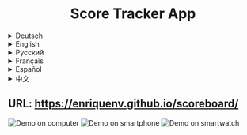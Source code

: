 <h1 align="center">Score Tracker App</h1>

<details>
<summary>Deutsch</summary>
Willkommen bei der Score Tracker App! Diese einfache JavaScript-Webanwendung ermöglicht es Ihnen, die Punkte während eines Basketballspiels im Auge zu behalten. Egal, ob Sie mit Freunden spielen oder Ihre Lieblingsteams beobachten, diese App hilft Ihnen, immer auf dem neuesten Stand zu bleiben. Viel Spaß beim Verfolgen der Punkte und machen Sie Ihre Basketballspiele mit dem Score Tracker noch aufregender!

Eigenschaften
* Punkteverfolgung: Fügen Sie mit nur einem Klick Punkte für beide Teams hinzu und aktualisieren Sie sie.
* Zurücksetzen: Setzen Sie die Punkte zurück, um ein neues Spiel zu starten oder den aktuellen Spielstand zu löschen.
* Benutzerfreundliche Benutzeroberfläche: Intuitives und optisch ansprechendes responsives Design für ein nahtloses Benutzererlebnis auf Bildschirmen jeder Größe.
</details>

<details>
<summary>English</summary>
Welcome to the Score Tracker app! This simple JavaScript web application allows you to keep track of the scores during a basketball game. Whether you're playing with friends or watching your favorite teams compete, this app will help you stay on top of the action. So have fun tracking scores, and make your basketball games more exciting with the Score Tracker!

Features
* Score Tracking: Easily add and update scores for both teams with the click of a button.
* Reset Functionality: Reset the scores to start a new game or clear the current game progress.
* User-Friendly Interface: Intuitive and visually appealing responsive design for a seamless user experience on any sized screen.
</details>


<details>
<summary>Русский</summary>
Добро пожаловать в приложение Score Tracker! Это простое веб-приложение на JavaScript позволяет вам отслеживать счет во время игры в баскетбол. Будь вы играете с друзьями или наблюдаете за соревнованиями ваших любимых команд, это приложение поможет вам быть в курсе событий. Так что веселитесь, отслеживая счет, и делайте свои баскетбольные игры еще более захватывающими с Score Tracker!

Особенности
* Отслеживание счета: Легко добавляйте и обновляйте счет для обеих команд одним нажатием кнопки.
* Функция сброса: Сбрасывайте счет, чтобы начать новую игру или очистить текущий прогресс игры.
* Пользовательский интерфейс: Интуитивно понятный и визуально привлекательный адаптивный дизайн для комфортного использования на любом размере экрана.
</details>

<details>
<summary>Français</summary>
Bienvenue dans l'application Score Tracker ! Cette simple application web JavaScript vous permet de suivre les scores lors d'un match de basketball. Que vous jouiez avec des amis ou que vous regardiez vos équipes préférées s'affronter, cette application vous aidera à rester au top de l'action. Alors amusez-vous à suivre les scores et rendez vos parties de basketball encore plus excitantes avec le Score Tracker !

Fonctionnalités
* Suivi des scores : Ajoutez et mettez à jour facilement les scores des deux équipes en un clic.
* Fonction de réinitialisation : Réinitialisez les scores pour commencer une nouvelle partie ou effacer la progression de la partie en cours.
* Interface conviviale : Design intuitif et attrayant, adapté à tous les types d'écrans pour une expérience utilisateur fluide.
</details>

<details>
<summary>Español</summary>
¡Bienvenido a la aplicación Score Tracker! Esta sencilla aplicación web de JavaScript te permite llevar un registro de los puntos durante un partido de baloncesto. Ya sea que juegues con amigos o estés viendo competir a tus equipos favoritos, esta aplicación te ayudará a mantenerte al tanto de la acción. ¡Diviértete haciendo un seguimiento de los puntos y haz tus partidos de baloncesto más emocionantes con el Score Tracker!

Características
* Seguimiento de Puntuación: Añade y actualiza fácilmente los puntos de ambos equipos con solo un clic.
* Funcionalidad de Reinicio: Reinicia los puntos para comenzar un nuevo juego o borrar el progreso del juego actual.
* Interfaz Amigable: Diseño intuitivo y atractivo, adaptable a cualquier tamaño de pantalla para una experiencia de usuario fluida.
</details>

<details>
<summary>中文</summary>
欢迎使用Score Tracker应用！这个简单的JavaScript网页应用程序可以帮助您在篮球比赛中跟踪分数。无论您是和朋友一起玩还是观看您最喜爱的球队比赛，这个应用程序都将帮助您掌握比赛的进展。使用篮球记分追踪器，享受追踪分数的乐趣，让您的篮球比赛更加刺激！

特点
* 分数追踪：只需点击按钮，轻松添加和更新两支球队的得分。
* 重置功能：重置比分以开始新游戏或清除当前游戏进度。
* 用户友好界面：直观且视觉吸引力强的响应式设计，适用于各种屏幕尺寸。
</details>

## URL: https://enriquenv.github.io/scoreboard/

![Demo on computer](assets/img/computer.gif)
![Demo on smartphone](assets/img/mobile.gif) ![Demo on smartwatch](assets/img/watch.gif)